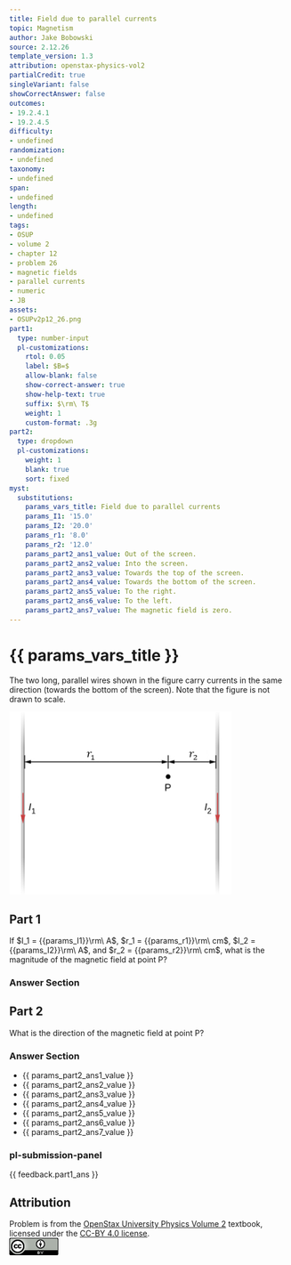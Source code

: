 ```yaml
---
title: Field due to parallel currents
topic: Magnetism
author: Jake Bobowski
source: 2.12.26
template_version: 1.3
attribution: openstax-physics-vol2
partialCredit: true
singleVariant: false
showCorrectAnswer: false
outcomes:
- 19.2.4.1
- 19.2.4.5
difficulty:
- undefined
randomization:
- undefined
taxonomy:
- undefined
span:
- undefined
length:
- undefined
tags:
- OSUP
- volume 2
- chapter 12
- problem 26
- magnetic fields
- parallel currents
- numeric
- JB
assets:
- OSUPv2p12_26.png
part1:
  type: number-input
  pl-customizations:
    rtol: 0.05
    label: $B=$
    allow-blank: false
    show-correct-answer: true
    show-help-text: true
    suffix: $\rm\ T$
    weight: 1
    custom-format: .3g
part2:
  type: dropdown
  pl-customizations:
    weight: 1
    blank: true
    sort: fixed
myst:
  substitutions:
    params_vars_title: Field due to parallel currents
    params_I1: '15.0'
    params_I2: '20.0'
    params_r1: '8.0'
    params_r2: '12.0'
    params_part2_ans1_value: Out of the screen.
    params_part2_ans2_value: Into the screen.
    params_part2_ans3_value: Towards the top of the screen.
    params_part2_ans4_value: Towards the bottom of the screen.
    params_part2_ans5_value: To the right.
    params_part2_ans6_value: To the left.
    params_part2_ans7_value: The magnetic field is zero.
---
```

# {{ params_vars_title }}
The two long, parallel wires shown in the figure carry currents in the same direction (towards the bottom of the screen).
Note that the figure is not drawn to scale.

<img src="OSUPv2p12_26.png" width=400 alt="Parallel currents.">

## Part 1

If $I_1 = {{params_I1}}\rm\ A$, $r_1 = {{params_r1}}\rm\ cm$, $I_2 = {{params_I2}}\rm\ A$, and $r_2 = {{params_r2}}\rm\ cm$, what is the magnitude of the magnetic field at point P?

### Answer Section

## Part 2

What is the direction of the magnetic field at point P?

### Answer Section

- {{ params_part2_ans1_value }}
- {{ params_part2_ans2_value }}
- {{ params_part2_ans3_value }}
- {{ params_part2_ans4_value }}
- {{ params_part2_ans5_value }}
- {{ params_part2_ans6_value }}
- {{ params_part2_ans7_value }}

### pl-submission-panel

{{ feedback.part1_ans }}

## Attribution

Problem is from the [OpenStax University Physics Volume 2](https://openstax.org/details/books/university-physics-volume-2) textbook, licensed under the [CC-BY 4.0 license](https://creativecommons.org/licenses/by/4.0/).<br>![Image representing the Creative Commons 4.0 BY license.](https://raw.githubusercontent.com/firasm/bits/master/by.png)